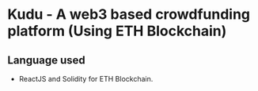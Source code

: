 # Kudu - A web3 based crowdfunding platform (Using ETH Blockchain)

## Language used

-   ReactJS and Solidity for ETH Blockchain.
